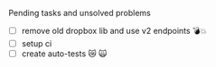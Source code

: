 Pending tasks and unsolved problems
- [ ] remove old dropbox lib and use v2 endpoints 💣💥 
- [ ] setup ci 
- [ ] create auto-tests 😿 🙀  